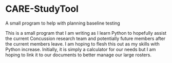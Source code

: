 # CARE-StudyTool
A small program to help with planning baseline testing

This is a small program that I am writing as I learn Python to hopefully assist the current Concussion research team and potentially future members after the current members leave. I am hoping to flesh this out as my skills with Python increase. Initially, it is simply a calculator for our needs but I am hoping to link it to our documents to better manage our large rosters.
